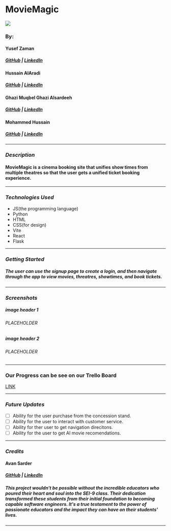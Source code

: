 # MovieMagic

![](https://media3.giphy.com/media/dtCLggdynuSp8D9HxD/giphy.gif?cid=6c09b952bwfong6c39khqtciixuqnlq2o1snhx5xyojouvkw&ep=v1_internal_gif_by_id&rid=giphy.gif&ct=s)

### By:

#### Yusef Zaman

##### [GitHub](https://github.com/yusefzaman) | [LinkedIn](https://www.linkedin.com/in/yusefzaman/)

#### Hussain AlAradi

##### [GitHub](https://github.com/HussainALAradi5) | [LinkedIn](https://www.linkedin.com/in/hussainalaradi/)

#### Ghazi Muqbel Ghazi Alsardeeh

##### [GitHub](https://github.com/GhaziMuqbel) | [LinkedIn](https://www.linkedin.com/in/ghazoooialsardeeh?utm_source=share&utm_campaign=share_via&utm_content=profile&utm_medium=android_app)

#### Mohammed Hussain

##### [GitHub](https://github.com/MohdHusain2000) | [LinkedIn](https://www.linkedin.com/in/mohamed-husain-677384305/)



---

### **_Description_**

#### MovieMagic is a cinema booking site that unifies show times from multiple theatres so that the user gets a unified ticket booking experience.

---

### **_Technologies Used_**

- JS(the programming language)
- Python
- HTML
- CSS(for design)
- Vite
- React
- Flask

---

### **_Getting Started_**

##### The user can use the signup page to create a login, and then navigate through the app to view movies, threatres, showtimes, and book tickets.

---

### **_Screenshots_**

##### image header 1

###### PLACEHOLDER

##### image header 2

###### PLACEHOLDER

---

### Our Progress can be see on our Trello Board

[LINK](https://trello.com/b/Rf23bv94/movie-inspector)

---

### **_Future Updates_**

- [ ] Ability for the user purchase from the concession stand.
- [ ] Ability for the user to interact with customer service.
- [ ] Ability for ther user to get navigation direcitons.
- [ ] Ability for the user to get AI movie recomendations.

---

### **_Credits_**

#### Avan Sarder

##### [GitHub](https://github.com/avansardar) | [LinkedIn](https://www.linkedin.com/in/avansardar/?utm_source=share&utm_campaign=share_via&utm_content=profile&utm_medium=android_app)

##### This project wouldn't be possible without the incredible educators who poured their heart and soul into the SEI-9 class. Their dedication transformed these students from their initial foundation to becoming capable software engineers. It's a true testament to the power of passionate educators and the impact they can have on their students' lives.

---
